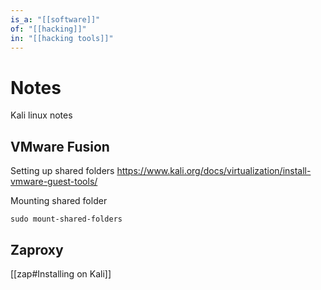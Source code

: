 ```yaml
---
is_a: "[[software]]"
of: "[[hacking]]"
in: "[[hacking tools]]"
---
```

# Notes
Kali linux notes

## VMware Fusion
Setting up shared folders
https://www.kali.org/docs/virtualization/install-vmware-guest-tools/

Mounting shared folder
```
sudo mount-shared-folders
```

## Zaproxy
[[zap#Installing on Kali]]
